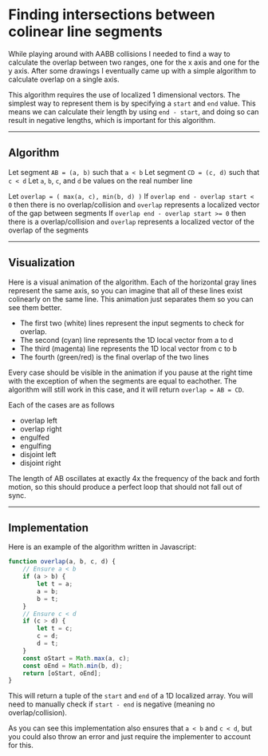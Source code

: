 # Finding intersections between colinear line segments

While playing around with AABB collisions I needed to find a way to calculate the overlap between two ranges, one for the x axis and one for the y axis. After some drawings I eventually came up with a simple algorithm to calculate overlap on a single axis.

This algorithm requires the use of localized 1 dimensional vectors. The simplest way to represent them is by specifying a `start` and `end` value. This means we can calculate their length by using `end - start`, and doing so can result in negative lengths, which is important for this algorithm.

<hr>

## Algorithm

Let segment `AB = (a, b)` such that `a < b`
Let segment `CD = (c, d)` such that `c < d`
Let `a`, `b`, `c`, and `d` be values on the real number line

Let `overlap = ( max(a, c), min(b, d) )`
If `overlap end - overlap start < 0` then there is no overlap/collision and `overlap` represents a localized vector of the gap between segments
If `overlap end - overlap start >= 0` then there is a overlap/collision and `overlap` represents a localized vector of the overlap of the segments

<hr>

## Visualization

Here is a visual animation of the algorithm. Each of the horizontal gray lines represent the same axis, so you can imagine that all of these lines exist colinearly on the same line. This animation just separates them so you can see them better.

- The first two (white) lines represent the input segments to check for overlap.
- The second (cyan) line represents the 1D local vector from a to d
- The third (magenta) line represents the 1D local vector from c to b
- The fourth (green/red) is the final overlap of the two lines

<script src="/scripts/canvas/2d.js"></script>
<canvas id="numberline"></canvas>
<script src="/scripts/canvas/collision/number-line.js"></script>

Every case should be visible in the animation if you pause at the right time with the exception of when the segments are equal to eachother. The algorithm will still work in this case, and it will return `overlap = AB = CD`.

Each of the cases are as follows
- overlap left
- overlap right
- engulfed
- engulfing
- disjoint left
- disjoint right

The length of AB oscillates at exactly 4x the frequency of the back and forth motion, so this should produce a perfect loop that should not fall out of sync.

<hr>

## Implementation

Here is an example of the algorithm written in Javascript:

``` javascript
function overlap(a, b, c, d) {
    // Ensure a < b
    if (a > b) {
        let t = a;
        a = b;
        b = t;
    }
    // Ensure c < d
    if (c > d) {
        let t = c;
        c = d;
        d = t;
    }
    const oStart = Math.max(a, c);
    const oEnd = Math.min(b, d);
    return [oStart, oEnd];
}
```

This will return a tuple of the `start` and `end` of a 1D localized array. You will need to manually check if `start - end` is negative (meaning no overlap/collision).

As you can see this implementation also ensures that `a < b` and `c < d`, but you could also throw an error and just require the implementer to account for this.
